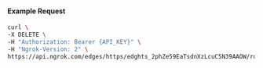 <!-- Code generated for API Clients. DO NOT EDIT. -->

#### Example Request

```bash
curl \
-X DELETE \
-H "Authorization: Bearer {API_KEY}" \
-H "Ngrok-Version: 2" \
https://api.ngrok.com/edges/https/edghts_2phZe59EaTsdnXzLcuC5N39AAOW/routes/edghtsrt_2phZe4SFXxbXQUu4dRuSO3NcP5B/response_headers
```
